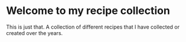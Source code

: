 # Welcome to my recipe collection

This is just that. A collection of different recipes that I have collected or created over the years.
